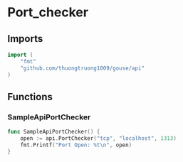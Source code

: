 # Port_checker

## Imports

```go
import (
	"fmt"
	"github.com/thuongtruong1009/gouse/api"
)
```
## Functions


### SampleApiPortChecker

```go
func SampleApiPortChecker() {
	open := api.PortChecker("tcp", "localhost", 1313)
	fmt.Printf("Port Open: %t\n", open)
}
```
